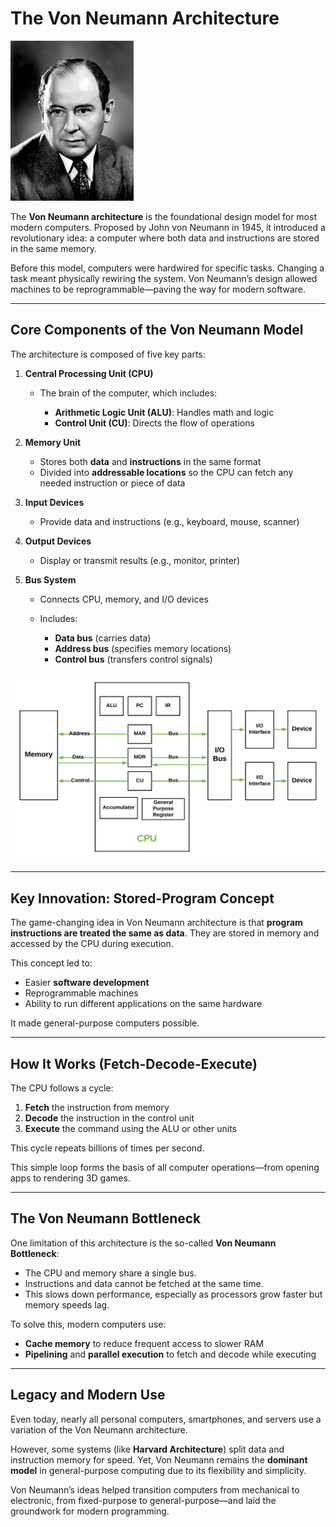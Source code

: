 # The Von Neumann Architecture

![1752832789762](image/015_the_von_neumann_architecture/1752832789762.png)

The **Von Neumann architecture** is the foundational design model for most modern computers. Proposed by John von Neumann in 1945, it introduced a revolutionary idea: a computer where both data and instructions are stored in the same memory.

Before this model, computers were hardwired for specific tasks. Changing a task meant physically rewiring the system. Von Neumann’s design allowed machines to be reprogrammable—paving the way for modern software.

---

## Core Components of the Von Neumann Model

The architecture is composed of five key parts:

1. **Central Processing Unit (CPU)**

   * The brain of the computer, which includes:

     * **Arithmetic Logic Unit (ALU)**: Handles math and logic
     * **Control Unit (CU)**: Directs the flow of operations

2. **Memory Unit**

   * Stores both **data** and **instructions** in the same format
   * Divided into **addressable locations** so the CPU can fetch any needed instruction or piece of data

3. **Input Devices**

   * Provide data and instructions (e.g., keyboard, mouse, scanner)

4. **Output Devices**

   * Display or transmit results (e.g., monitor, printer)

5. **Bus System**

   * Connects CPU, memory, and I/O devices
   * Includes:

     * **Data bus** (carries data)
     * **Address bus** (specifies memory locations)
     * **Control bus** (transfers control signals)

![1752832679996](image/015_the_von_neumann_architecture/1752832679996.png)

---

## Key Innovation: Stored-Program Concept

The game-changing idea in Von Neumann architecture is that **program instructions are treated the same as data**. They are stored in memory and accessed by the CPU during execution.

This concept led to:

* Easier **software development**
* Reprogrammable machines
* Ability to run different applications on the same hardware

It made general-purpose computers possible.

---

## How It Works (Fetch-Decode-Execute)

The CPU follows a cycle:

1. **Fetch** the instruction from memory
2. **Decode** the instruction in the control unit
3. **Execute** the command using the ALU or other units

This cycle repeats billions of times per second.

This simple loop forms the basis of all computer operations—from opening apps to rendering 3D games.

---

## The Von Neumann Bottleneck

One limitation of this architecture is the so-called **Von Neumann Bottleneck**:

* The CPU and memory share a single bus.
* Instructions and data cannot be fetched at the same time.
* This slows down performance, especially as processors grow faster but memory speeds lag.

To solve this, modern computers use:

* **Cache memory** to reduce frequent access to slower RAM
* **Pipelining** and **parallel execution** to fetch and decode while executing

---

## Legacy and Modern Use

Even today, nearly all personal computers, smartphones, and servers use a variation of the Von Neumann architecture.

However, some systems (like **Harvard Architecture**) split data and instruction memory for speed. Yet, Von Neumann remains the **dominant model** in general-purpose computing due to its flexibility and simplicity.

Von Neumann’s ideas helped transition computers from mechanical to electronic, from fixed-purpose to general-purpose—and laid the groundwork for modern programming.
